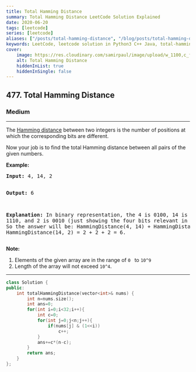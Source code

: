 ```yaml
---
title: Total Hamming Distance
summary: Total Hamming Distance LeetCode Solution Explained
date: 2020-06-20
tags: [leetcode]
series: [leetcode]
aliases: ["/posts/total-hamming-distance", "/blog/posts/total-hamming-distance", "/total-hamming-distance"]
keywords: LeetCode, leetcode solution in Python3 C++ Java, total-hamming-distance solution
cover:
    image: https://res.cloudinary.com/samirpaul/image/upload/w_1100,c_fit,co_rgb:FFFFFF,l_text:Arial_70_bold:Total Hamming Distance/problem-solving.webp
    alt: Total Hamming Distance
    hiddenInList: true
    hiddenInSingle: false
---
```



<h2>477. Total Hamming Distance</h2><h3>Medium</h3><hr><div><p>The <a href="https://en.wikipedia.org/wiki/Hamming_distance" target="_blank">Hamming distance</a> between two integers is the number of positions at which the corresponding bits are different.</p>

<p>Now your job is to find the total Hamming distance between all pairs of the given numbers.


</p><p><b>Example:</b><br>
</p><pre><b>Input:</b> 4, 14, 2

<b>Output:</b> 6

<b>Explanation:</b> In binary representation, the 4 is 0100, 14 is 1110, and 2 is 0010 (just
showing the four bits relevant in this case). So the answer will be:
HammingDistance(4, 14) + HammingDistance(4, 2) + HammingDistance(14, 2) = 2 + 2 + 2 = 6.
</pre>
<p></p>

<p><b>Note:</b><br>
</p><ol>
<li>Elements of the given array are in the range of <code>0 </code> to <code>10^9</code>
</li><li>Length of the array will not exceed <code>10^4</code>. </li>
</ol>
<p></p></div>

---




```cpp
class Solution {
public:
    int totalHammingDistance(vector<int>& nums) {
        int n=nums.size();
        int ans=0;
        for(int i=0;i<32;i++){
            int c=0;
            for(int j=0;j<n;j++){
                if(nums[j] & (1<<i))
                    c++;
            }
            ans+=c*(n-c);
        }
        return ans;
    }
};
```
